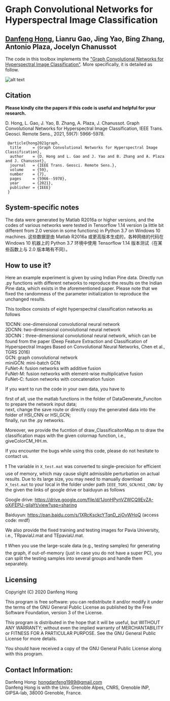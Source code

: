 # Graph Convolutional Networks for Hyperspectral Image Classification

[Danfeng Hong](https://sites.google.com/view/danfeng-hong), Lianru Gao, Jing Yao, Bing Zhang, Antonio Plaza, Jocelyn Chanussot
---------------------

The code in this toolbox implements the ["Graph Convolutional Networks for Hyperspectral Image Classification"](https://ieeexplore.ieee.org/document/9170817).
More specifically, it is detailed as follow.

![alt text](./Motivation_GCN.png)

Citation
---------------------

**Please kindly cite the papers if this code is useful and helpful for your research.**

D. Hong, L. Gao, J. Yao, B. Zhang, A. Plaza, J. Chanussot. Graph Convolutional Networks for Hyperspectral Image Classification, IEEE Trans. Geosci. Remote Sens., 2021, 59(7): 5966-5978. 

     @article{hong2021graph,
      title     = {Graph Convolutional Networks for Hyperspectral Image Classification},
      author    = {D. Hong and L. Gao and J. Yao and B. Zhang and A. Plaza and J. Chanussot},
      journal   = {IEEE Trans. Geosci. Remote Sens.}, 
      volume    = {59},
      number    = {7},
      pages     = {5966--5978},
      year      = {2021},
      publisher = {IEEE}
     }


System-specific notes
---------------------
The data were generated by Matlab R2016a or higher versions, and the codes of various networks were tested in Tensorflow 1.14 version (a little bit different from 2.0 version in some functions) in Python 3.7 on Windows 10 machines.
这些数据是由 Matlab R2016a 或更高版本生成的，各种网络的代码在 Windows 10 机器上的 Python 3.7 环境中使用 Tensorflow 1.14 版本测试（在某些函数上与 2.0 版本略有不同）。

How to use it?
---------------------

Here an example experiment is given by using Indian Pine data. Directly run .py functions with different networks to reproduce the results on the Indian Pine data, which exists in the aforementioned paper. Please note that we fixed the randomness of the parameter initialization to reproduce the unchanged results.

This toolbox consists of eight hyperspectral classification networks as follows

1DCNN: one-dimensional convolutional neural network  
2DCNN: two-dimensional convolutional neural network  
3DCNN：three-dimensional convolutional neural network, which can be found from the paper (Deep Feature Extraction and Classification of Hyperspectral Images Based on Convolutional Neural Networks, Chen et al., TGRS 2016)  
GCN: graph convolutional network  
miniGCN: mini-batch GCN  
FuNet-A: fusion networks with additive fusion  
FuNet-M: fusion networks with element-wise multiplicative fusion  
FuNet-C: fusion networks with concatenation fusion  

If you want to run the code in your own data, you have to 

first of all, use the matlab functions in the folder of DataGenerate_Funciton to prepare the network input data;  
next, change the save route or directly copy the generated data into the folder of HSI_CNN or HSI_GCN;  
finally, run the .py networks.

Moreover, we provide the fucntion of draw_ClassificaitonMap.m to draw the classification maps with the given colormap function, i.e., giveColorCM_HH.m.

If you encounter the bugs while using this code, please do not hesitate to contact us.

:exclamation: The variable in `X_test.mat` was converted to single-precision for efficient use of memory, which may cause slight admissible perturbation on actual results. Due to its large size, you may need to manually download `X_test.mat` to your local in the folder under path `IEEE_TGRS_GCN/HSI_CNN/` by the given the links of google drive or baiduyun as follows

Google drive: https://drive.google.com/file/d/1JonHPynVZWCQ9EvZA-oXiFEPU-giIaYt/view?usp=sharing

Baiduyun: https://pan.baidu.com/s/1XRcKsckcYTqnD_zjOvWHoQ (access code: mrdf)

We also provide the fixed training and testing images for Pavia University, i.e., TRpaviaU.mat and TEpaviaU.mat.

:exclamation: When you use the large-scale data (e.g., testing samples) for generating the graph, if out-of-memory (just in case you do not have a super PC), you can split the testing samples into several groups and handle them separately.

Licensing
---------

Copyright (C) 2020 Danfeng Hong

This program is free software: you can redistribute it and/or modify it under the terms of the GNU General Public License as published by the Free Software Foundation, version 3 of the License.

This program is distributed in the hope that it will be useful, but WITHOUT ANY WARRANTY; without even the implied warranty of MERCHANTABILITY or FITNESS FOR A PARTICULAR PURPOSE. See the GNU General Public License for more details.

You should have received a copy of the GNU General Public License along with this program.

Contact Information:
--------------------

Danfeng Hong: hongdanfeng1989@gmail.com<br>
Danfeng Hong is with the Univ. Grenoble Alpes, CNRS, Grenoble INP, GIPSA-lab, 38000 Grenoble, France.

